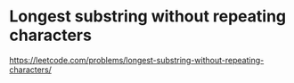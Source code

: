 # Longest substring without repeating characters
https://leetcode.com/problems/longest-substring-without-repeating-characters/
